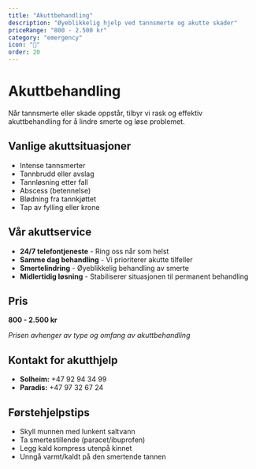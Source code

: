 ```yaml
---
title: "Akuttbehandling"
description: "Øyeblikkelig hjelp ved tannsmerte og akutte skader"
priceRange: "800 - 2.500 kr"
category: "emergency"
icon: "🚨"
order: 20
---
```


# Akuttbehandling

Når tannsmerte eller skade oppstår, tilbyr vi rask og effektiv akuttbehandling for å lindre smerte og løse problemet.

## Vanlige akuttsituasjoner
- Intense tannsmerter
- Tannbrudd eller avslag
- Tannløsning etter fall
- Abscess (betennelse)
- Blødning fra tannkjøttet
- Tap av fylling eller krone

## Vår akuttservice
- **24/7 telefontjeneste** - Ring oss når som helst
- **Samme dag behandling** - Vi prioriterer akutte tilfeller
- **Smertelindring** - Øyeblikkelig behandling av smerte
- **Midlertidig løsning** - Stabiliserer situasjonen til permanent behandling

## Pris
**800 - 2.500 kr**

*Prisen avhenger av type og omfang av akuttbehandling*

## Kontakt for akutthjelp
- **Solheim:** +47 92 94 34 99
- **Paradis:** +47 97 32 67 24

## Førstehjelpstips
- Skyll munnen med lunkent saltvann
- Ta smertestillende (paracet/ibuprofen)
- Legg kald kompress utenpå kinnet
- Unngå varmt/kaldt på den smertende tannen